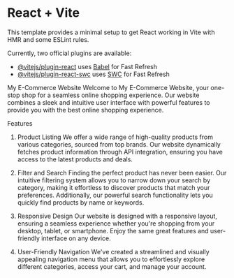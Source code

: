 # React + Vite

This template provides a minimal setup to get React working in Vite with HMR and some ESLint rules.

Currently, two official plugins are available:

- [@vitejs/plugin-react](https://github.com/vitejs/vite-plugin-react/blob/main/packages/plugin-react/README.md) uses [Babel](https://babeljs.io/) for Fast Refresh
- [@vitejs/plugin-react-swc](https://github.com/vitejs/vite-plugin-react-swc) uses [SWC](https://swc.rs/) for Fast Refresh


My E-Commerce Website
Welcome to My E-Commerce Website, your one-stop shop for a seamless online shopping experience. Our website combines a sleek and intuitive user interface with powerful features to provide you with the best online shopping experience.

Features
1. Product Listing
We offer a wide range of high-quality products from various categories, sourced from top brands. Our website dynamically fetches product information through API integration, ensuring you have access to the latest products and deals.

2. Filter and Search
Finding the perfect product has never been easier. Our intuitive filtering system allows you to narrow down your search by category, making it effortless to discover products that match your preferences. Additionally, our powerful search functionality lets you quickly find products by name or keywords.

3. Responsive Design
Our website is designed with a responsive layout, ensuring a seamless experience whether you're shopping from your desktop, tablet, or smartphone. Enjoy the same great features and user-friendly interface on any device.

4. User-Friendly Navigation
We've created a streamlined and visually appealing navigation menu that allows you to effortlessly explore different categories, access your cart, and manage your account.